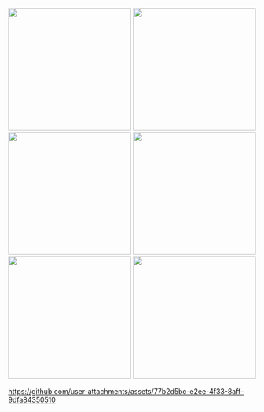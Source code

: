 <img src ="https://github.com/user-attachments/assets/3521a82c-3262-4e44-a7cd-18dd7f8957f4" width="250">
<img src ="https://github.com/user-attachments/assets/95fa3dcd-0b7e-4412-9220-9b4eabe214c0" width="250">
<img src ="https://github.com/user-attachments/assets/9dfe49de-42f8-4d25-b76a-0d089410a6e2" width="250">
<img src ="https://github.com/user-attachments/assets/a40aff1f-e99a-4915-b5b7-ade6c2a51087" width="250">
<img src ="https://github.com/user-attachments/assets/70380dca-da25-433b-b94d-ac2ac454c453" width="250">
<img src ="https://github.com/user-attachments/assets/c4d6e4d5-c458-485d-b5f0-f6e0041316c8" width="250">




https://github.com/user-attachments/assets/77b2d5bc-e2ee-4f33-8aff-9dfa84350510


